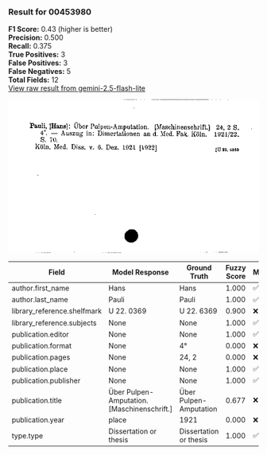 ### Result for 00453980
**F1 Score:** 0.43 (higher is better)<br>**Precision:** 0.500<br>**Recall:** 0.375<br>**True Positives:** 3<br>**False Positives:** 3<br>**False Negatives:** 5<br>**Total Fields:** 12<br>[View raw result from gemini-2.5-flash-lite](https://github.com/RISE-UNIBAS/humanities_data_benchmark/blob/main/results/2025-10-01/T0208/request_T0208_00453980.json)

<img src="https://github.com/RISE-UNIBAS/humanities_data_benchmark/blob/main/benchmarks/zettelkatalog/images/00453980.jpg?raw=true" alt="00453980" width="600px">

| Field | Model Response | Ground Truth | Fuzzy Score | Match |
|-------|----------------|--------------|-------------|-------|
| author.first_name | Hans | Hans | 1.000 | ✅ |
| author.last_name | Pauli | Pauli | 1.000 | ✅ |
| library_reference.shelfmark | U 22. 0369 | U 22. 6369 | 0.900 | ❌ |
| library_reference.subjects | None | None | 1.000 | ✅ |
| publication.editor | None | None | 1.000 | ✅ |
| publication.format | None | 4° | 0.000 | ❌ |
| publication.pages | None | 24, 2 | 0.000 | ❌ |
| publication.place | None | None | 1.000 | ✅ |
| publication.publisher | None | None | 1.000 | ✅ |
| publication.title | Über Pulpen-Amputation. [Maschinenschrift.] | Über Pulpen-Amputation | 0.677 | ❌ |
| publication.year | place | 1921 | 0.000 | ❌ |
| type.type | Dissertation or thesis | Dissertation or thesis | 1.000 | ✅ |

